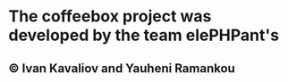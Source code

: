 # The coffeebox project was developed by the team elePHPant's
## © Ivan Kavaliov and Yauheni Ramankou
